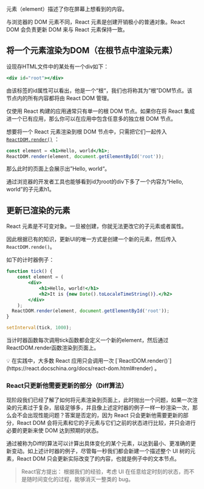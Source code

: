 
元素（element）描述了你在屏幕上想看到的内容。

与浏览器的 DOM 元素不同，React 元素是创建开销极小的普通对象。React DOM 会负责更新 DOM 来与 React 元素保持一致。

## 将一个元素渲染为DOM（在根节点中渲染元素）

设现存HTML文件中的某处有一个div如下：

```jsx
<div id="root"></div>
```

由该标签的id属性可以看出，他是一个“根“，我们也将称其为”根”DOM节点。该节点内的所有内容都将由 React DOM 管理。

仅使用 React 构建的应用通常只有单一的根 DOM 节点。如果你在将 React 集成进一个已有应用，那么你可以在应用中包含任意多的独立根 DOM 节点。

想要将一个 React 元素渲染到根 DOM 节点中，只需把它们一起传入 [`ReactDOM.render()`](https://react.docschina.org/docs/react-dom.html#render) ：

```jsx
const element = <h1>Hello, world</h1>;
ReactDOM.render(element, document.getElementById('root'));
```

那么此时的页面上会展示出”Hello, world“。

通过浏览器的开发者工具也能够看到id为root的div下多了一个内容为“Hello, world”的子元素h1。

## 更新已渲染的元素

React 元素是不可变对象。一旦被创建，你就无法更改它的子元素或者属性。

因此根据已有的知识，更新UI的唯一方式是创建一个新的元素，然后传入 `ReactDOM.rende()`。

如下的计时器例子：

```jsx
function tick() {
	const element = (
		<div>
			<h1>Hello, world!</h1>
			<h2>It is {new Date().toLocaleTimeString()}.</h2>
		</div>
	);
  ReactDOM.render(element, document.getElementById('root'));
}

setInterval(tick, 1000);
```

当计时器函数每次调用tick函数都会定义一个新的element，然后通过ReactDOM.render函数渲染到页面上。

<aside>
💡 在实践中，大多数 React 应用只会调用一次 [`ReactDOM.render()`](https://react.docschina.org/docs/react-dom.html#render) 。

</aside>

### React只更新他需要更新的部分（Diff算法）

现阶段我们已经了解了如何将元素渲染到页面上，此时抛出一个问题，如果一次渲染的元素过于复杂，层级足够多，并且像上述定时器的例子一样一秒渲染一次，那么会不会出现性能问题？答案是否定的，因为 React 只会更新他需要更新的部分，React DOM 会将元素和它的子元素与它们之前的状态进行比较，并只会进行必要的更新来使 DOM 达到预期的状态。

通过被称为Diff的算法可以计算出具体变化的某个元素，以达到最小、更准确的更新变动。如上述计时器的例子，尽管每一秒我们都会新建一个描述整个 UI 树的元素，React DOM 只会更新实际改变了的内容，也就是例子中的文本节点。

> React官方提出：
> 根据我们的经验，考虑 UI 在任意给定时刻的状态，而不是随时间变化的过程，能够消灭一整类的 bug。

